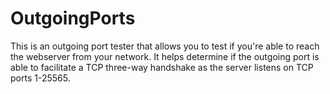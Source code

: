 # OutgoingPorts
This is an outgoing port tester that allows you to test if you're able to reach the webserver from your network. It helps determine if the outgoing port is able to facilitate a TCP three-way handshake as the server listens on TCP ports 1-25565.

